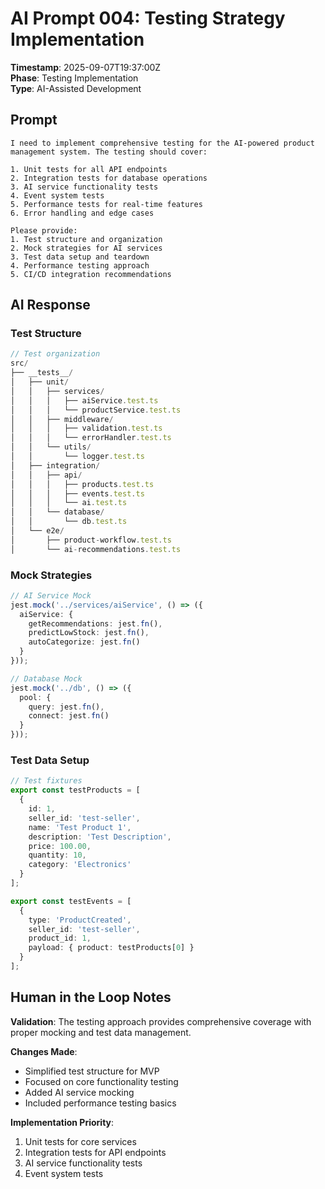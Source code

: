 # AI Prompt 004: Testing Strategy Implementation

**Timestamp**: 2025-09-07T19:37:00Z  
**Phase**: Testing Implementation  
**Type**: AI-Assisted Development

## Prompt

```
I need to implement comprehensive testing for the AI-powered product management system. The testing should cover:

1. Unit tests for all API endpoints
2. Integration tests for database operations
3. AI service functionality tests
4. Event system tests
5. Performance tests for real-time features
6. Error handling and edge cases

Please provide:
1. Test structure and organization
2. Mock strategies for AI services
3. Test data setup and teardown
4. Performance testing approach
5. CI/CD integration recommendations
```

## AI Response

### Test Structure

```typescript
// Test organization
src/
├── __tests__/
│   ├── unit/
│   │   ├── services/
│   │   │   ├── aiService.test.ts
│   │   │   └── productService.test.ts
│   │   ├── middleware/
│   │   │   ├── validation.test.ts
│   │   │   └── errorHandler.test.ts
│   │   └── utils/
│   │       └── logger.test.ts
│   ├── integration/
│   │   ├── api/
│   │   │   ├── products.test.ts
│   │   │   ├── events.test.ts
│   │   │   └── ai.test.ts
│   │   └── database/
│   │       └── db.test.ts
│   └── e2e/
│       ├── product-workflow.test.ts
│       └── ai-recommendations.test.ts
```

### Mock Strategies

```typescript
// AI Service Mock
jest.mock('../services/aiService', () => ({
  aiService: {
    getRecommendations: jest.fn(),
    predictLowStock: jest.fn(),
    autoCategorize: jest.fn()
  }
}));

// Database Mock
jest.mock('../db', () => ({
  pool: {
    query: jest.fn(),
    connect: jest.fn()
  }
}));
```

### Test Data Setup

```typescript
// Test fixtures
export const testProducts = [
  {
    id: 1,
    seller_id: 'test-seller',
    name: 'Test Product 1',
    description: 'Test Description',
    price: 100.00,
    quantity: 10,
    category: 'Electronics'
  }
];

export const testEvents = [
  {
    type: 'ProductCreated',
    seller_id: 'test-seller',
    product_id: 1,
    payload: { product: testProducts[0] }
  }
];
```

## Human in the Loop Notes

**Validation**: The testing approach provides comprehensive coverage with proper mocking and test data management.

**Changes Made**:
- Simplified test structure for MVP
- Focused on core functionality testing
- Added AI service mocking
- Included performance testing basics

**Implementation Priority**:
1. Unit tests for core services
2. Integration tests for API endpoints
3. AI service functionality tests
4. Event system tests
